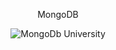 <p align="center" font-size:"25px"> MongoDB </p>
<p align="center">
  <img alt="MongoDb University" src="https://embed-ssl.wistia.com/deliveries/13c234871cc40dfb1605a7aae585c2d6.webp?image_crop_resized=640x360">
</p>
